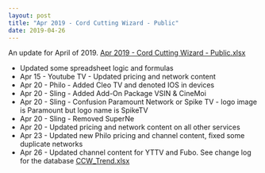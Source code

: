 ```yaml
---
layout: post
title: "Apr 2019 - Cord Cutting Wizard - Public"
date: 2019-04-26
---
```

<p>An update for April of 2019. <a href="/Apr 2019 - Cord Cutting Wizard - Public.xlsx">Apr 2019 - Cord Cutting Wizard - Public.xlsx</a>
  <p>
    <ul>
      <li>Updated some spreadsheet logic and formulas
      <li>Apr 15 - Youtube TV - Updated pricing and network content
      <li>Apr 20 - Philo - Added Cleo TV and denoted IOS in devices
      <li>Apr 20 - Sling - Added Add-On Package VSIN & CineMoi
      <li>Apr 20 - Sling - Confusion Paramount Network or Spike TV - logo image is Paramount but logo name is SpikeTV
      <li>Apr 20 - Sling - Removed SuperNe
      <li>Apr 20 - Updated pricing and network content on all other services
      <li>Apr 23 - Updated new Philo pricing and channel content, fixed some duplicate networks  
      <li>Apr 26 - Updated channel content for YTTV and Fubo. See change log for the database <a href="/CCW_Trend.xlsx">CCW_Trend.xlsx</a>
